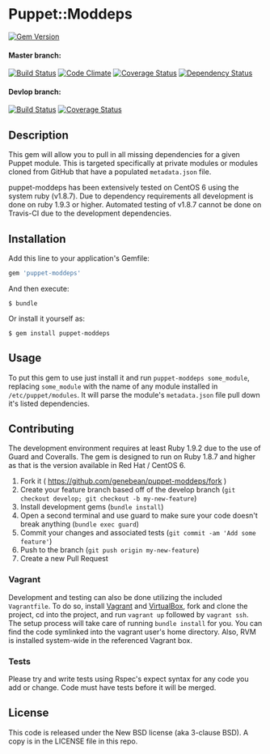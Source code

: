 # Puppet::Moddeps

[![Gem Version][gem-v-img]][gem-version]

#### Master branch:
[![Build Status][travis-img-master]][travis-ci]
[![Code Climate][cc-img]][code-climate]
[![Coverage Status][coveralls-img-master]][coveralls-master]
[![Dependency Status][gemnasium-img]][gemnasium]

#### Devlop branch:
[![Build Status][travis-img-develop]][travis-ci]
[![Coverage Status][coveralls-img-develop]][coveralls-develop]

## Description

This gem will allow you to pull in all missing dependencies for a given Puppet
module. This is targeted specifically at private modules or modules cloned from
GitHub that have a populated `metadata.json` file.

puppet-moddeps has been extensively tested on CentOS 6 using the system ruby
(v1.8.7). Due to dependency requirements all development is done on ruby 1.9.3
or higher. Automated testing of v1.8.7 cannot be done on Travis-CI due to the
development dependencies.

## Installation

Add this line to your application's Gemfile:

```ruby
gem 'puppet-moddeps'
```

And then execute:

    $ bundle

Or install it yourself as:

    $ gem install puppet-moddeps

## Usage

To put this gem to use just install it and run `puppet-moddeps some_module`,
replacing `some_module` with the name of any module installed in
`/etc/puppet/modules`. It will parse the module's `metadata.json` file pull down
it's listed dependencies.

## Contributing

The development environment requires at least Ruby 1.9.2 due to the use of Guard
and Coveralls.  The gem is designed to run on Ruby 1.8.7 and higher as that is
the version available in Red Hat / CentOS 6.

1. Fork it ( https://github.com/genebean/puppet-moddeps/fork )
2. Create your feature branch based off of the develop branch
   (`git checkout develop; git checkout -b my-new-feature`)
3. Install development gems (`bundle install`)
4. Open a second terminal and use guard to make sure your code doesn't break anything
   (`bundle exec guard`)
5. Commit your changes and associated tests (`git commit -am 'Add some feature'`)
6. Push to the branch (`git push origin my-new-feature`)
7. Create a new Pull Request

### Vagrant

Development and testing can also be done utilizing the included `Vagrantfile`.
To do so, install [Vagrant][vagrant] and [VirtualBox][vbox], fork and clone the
project, cd into the project, and run `vagrant up` followed by `vagrant ssh`.
The setup process will take care of running `bundle install` for you. You
can find the code symlinked into the vagrant user's home directory. Also, RVM
is installed system-wide in the referenced Vagrant box.

### Tests

Please try and write tests using Rspec's expect syntax for any code you add or change.
Code must have tests before it will be merged.

## License

This code is released under the New BSD license (aka 3-clause BSD). A copy is
in the LICENSE file in this repo.


[code-climate]: https://codeclimate.com/github/genebean/puppet-moddeps
[cc-img]: https://img.shields.io/codeclimate/github/genebean/puppet-moddeps.svg
[coveralls-master]: https://coveralls.io/r/genebean/puppet-moddeps?branch=master
[coveralls-develop]: https://coveralls.io/r/genebean/puppet-moddeps?branch=develop
[coveralls-img-master]: https://img.shields.io/coveralls/genebean/puppet-moddeps/master.svg
[coveralls-img-develop]: https://img.shields.io/coveralls/genebean/puppet-moddeps/develop.svg
[gem-v-img]: https://badge.fury.io/rb/puppet-moddeps.svg
[gem-version]: http://badge.fury.io/rb/puppet-moddeps
[gemnasium-img]: https://img.shields.io/gemnasium/genebean/puppet-moddeps.svg
[gemnasium]: https://gemnasium.com/genebean/puppet-moddeps
[rvm]: http://rvm.io
[travis-ci]: https://travis-ci.org/genebean/puppet-moddeps
[travis-img-master]: https://img.shields.io/travis/genebean/puppet-moddeps/master.svg
[travis-img-develop]: https://img.shields.io/travis/genebean/puppet-moddeps/develop.svg
[vbox]: https://www.virtualbox.org
[vagrant]: https://www.vagrantup.com
